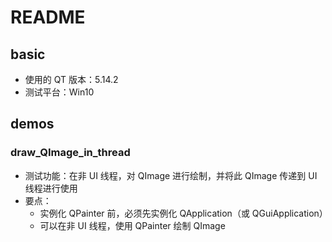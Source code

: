 # README

## basic

* 使用的 QT 版本：5.14.2
* 测试平台：Win10



## demos

### draw_QImage_in_thread

* 测试功能：在非 UI 线程，对 QImage 进行绘制，并将此 QImage 传递到 UI 线程进行使用
* 要点：
  * 实例化 QPainter 前，必须先实例化 QApplication（或 QGuiApplication）
  * 可以在非 UI 线程，使用 QPainter 绘制 QImage